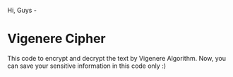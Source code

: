 Hi, Guys
-<h1>Vigenere Cipher</h1>
This code to encrypt and decrypt the text by Vigenere Algorithm.
Now, you can save your sensitive information in this code only :)
